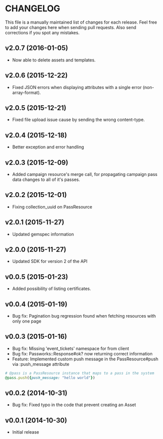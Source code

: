 # CHANGELOG

This file is a manually maintained list of changes for each release. Feel free to add your
changes here when sending pull requests. Also send corrections if you spot any mistakes.

## v2.0.7 (2016-01-05)
* Now able to delete assets and templates.

## v2.0.6 (2015-12-22)
* Fixed JSON errors when displaying attributes with a single error (non-array-format).

## v2.0.5 (2015-12-21)
* Fixed file upload issue cause by sending the wrong content-type.

## v2.0.4 (2015-12-18)
* Better exception and error handling

## v2.0.3 (2015-12-09)
* Added campaign resource's merge call, for propagating campaign pass data changes
  to all of it's passes.

## v2.0.2 (2015-12-01)
* Fixing collection_uuid on PassResource

## v2.0.1 (2015-11-27)
* Updated gemspec information

## v2.0.0 (2015-11-27)
* Updated SDK for version 2 of the API

## v0.0.5 (2015-01-23)
* Added possibility of listing certificates.

## v0.0.4 (2015-01-19)
* Bug fix: Pagination bug regression found when fetching resources with only one page

## v0.0.3 (2015-01-16)
* Bug fix: Missing 'event_tickets' namespace for from client
* Bug fix: Passworks::Response#ok? now returning correct information
* Feature: Implemented custom push message in the PassResource#push via :push_message attribute
```ruby
# @pass is a PassResource instance that maps to a pass in the system
@pass.push({push_message: "hello world"})
```


## v0.0.2 (2014-10-31)
* Bug fix: Fixed typo in the code that prevent creating an Asset

## v0.0.1 (2014-10-30)
* Initial release
